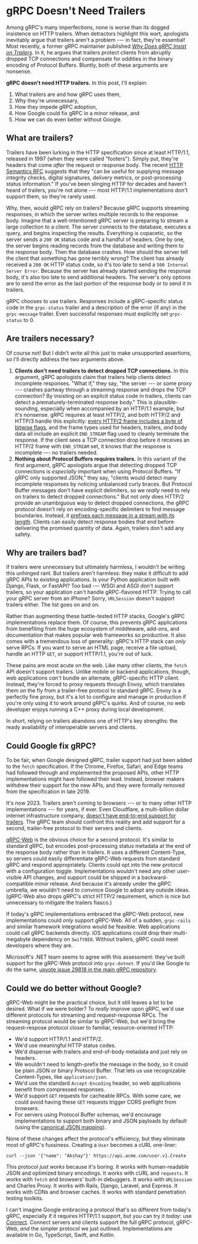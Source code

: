 # gRPC Doesn't Need Trailers

Among gRPC's many imperfections, none is worse than its dogged insistence on
HTTP trailers. When detractors highlight this wart, apologists inevitably argue
that trailers aren't a problem --- in fact, they're essential! Most recently, a
former gRPC maintainer published <em>[Why Does gRPC Insist on
Trailers](https://carlmastrangelo.com/blog/why-does-grpc-insist-on-trailers)</em>.
In it, he argues that trailers protect clients from abruptly dropped TCP
connections and compensate for oddities in the binary encoding of Protocol
Buffers. Bluntly, both of these arguments are nonsense.

**gRPC doesn't need HTTP trailers.** In this post, I'll explain:

1. What trailers are and how gRPC uses them,
2. Why they're unnecessary,
3. How they impede gRPC adoption, 
4. How Google could fix gRPC in a minor release, and
5. How we can do even better without Google.

## What are trailers?

Trailers have been lurking in the HTTP specification since at least HTTP/1.1,
released in 1997 (when they were called "footers"). Simply put, they're headers
that come _after_ the request or response body. The recent [HTTP Semantics
RFC](https://www.rfc-editor.org/rfc/rfc9110.html#section-6.5) suggests that
they "can be useful for supplying message integrity checks, digital signatures,
delivery metrics, or post-processing status information." If you've been
slinging HTTP for decades and haven't heard of trailers, you're not alone ---
most HTTP/1.1 implementations don't support them, so they're rarely used.

Why, then, would gRPC rely on trailers? Because gRPC supports streaming
responses, in which the server writes multiple records to the response body.
Imagine that a well-intentioned gRPC server is preparing to stream a large
collection to a client. The server connects to the database, executes a query,
and begins inspecting the results. Everything is copacetic, so the server sends
a `200 OK` status code and a handful of headers. One by one, the server begins
reading records from the database and writing them to the response body. Then
the database crashes. How should the server tell the client that something has
gone terribly wrong? The client has already received a `200 OK` HTTP status
code, so it's too late to send a `500 Internal Server Error`. Because the
server has already started sending the response body, it's also too late to
send additional headers. The server's only options are to send the error as the
last portion of the response body or to send it in trailers.

gRPC chooses to use trailers. Responses include a gRPC-specific status code in
the `grpc-status` trailer and a description of the error (if any) in the
`grpc-message` trailer. Even successful responses must explicitly set
`grpc-status` to 0.

## Are trailers necessary?

Of course not! But I didn't write all this just to make unsupported assertions,
so I'll directly address the two arguments above.

1. **Clients don't need trailers to detect dropped TCP connections.** In this
   argument, gRPC apologists claim that trailers help clients detect incomplete
   responses. "What if," they say, "the server --- or some proxy --- crashes
   partway through a streaming response and drops the TCP connection? By
   insisting on an explicit status code in trailers, clients can detect a
   prematurely-terminated response body." This is plausible-sounding,
   especially when accompanied by an HTTP/1.1 example, but it's nonsense. gRPC
   requires at least HTTP/2, and both HTTP/2 and HTTP/3 handle this explicitly:
   [every HTTP/2 frame includes a byte of bitwise
   flags](https://www.rfc-editor.org/rfc/rfc9113#section-4.1), and the frame
   types used for headers, trailers, _and_ body data all include an explicit
   `END_STREAM` flag used to cleanly terminate the response. If the client sees a
   TCP connection drop before it receives an HTTP/2 frame with `END_STREAM`
   set, it knows that the response is incomplete --- no trailers needed.
2. **Nothing about Protocol Buffers requires trailers.** In this variant of the
   first argument, gRPC apologists argue that detecting dropped TCP connections
   is _especially_ important when using Protocol Buffers. "If gRPC only
   supported JSON," they say, "clients would detect many incomplete responses
   by noticing unbalanced curly braces. But Protocol Buffer messages don't have
   explicit delimiters, so we _really_ need to rely on trailers to detect
   dropped connections." But not only does HTTP/2 provide an unambiguous way to
   detect dropped connections, the gRPC protocol doesn't rely on
   encoding-specific delimiters to find message boundaries. Instead, it
   [prefixes each message in a stream with its
   length](https://github.com/grpc/grpc/blob/master/doc/PROTOCOL-HTTP2.md#:~:text=The%20repeated%20sequence%20of%20Length%2DPrefixed%2DMessage%20items%20is%20delivered%20in%20DATA%20frames).
   Clients can easily detect response bodies that end before delivering the
   promised quantity of data. Again, trailers don't add any safety.

## Why are trailers bad?

If trailers were unnecessary but ultimately harmless, I wouldn't be writing
this unhinged rant. But trailers aren't harmless: they make it difficult to add
gRPC APIs to existing applications. Is your Python application built with
Django, Flask, or FastAPI? Too bad --- WSGI and ASGI don't support trailers, so
your application can't handle gRPC-flavored HTTP. Trying to call your gRPC
server from an iPhone? Sorry, `URLSession` doesn't support trailers either. The
list goes on and on.

Rather than augmenting these battle-tested HTTP stacks, Google's gRPC
implementations replace them. Of course, this prevents gRPC applications from
benefiting from the huge ecosystem of middleware, add-ons, and documentation
that makes popular web frameworks so productive. It also comes with a
tremendous loss of generality: gRPC's HTTP stack can _only_ serve RPCs. If you
want to serve an HTML page, receive a file upload, handle an HTTP `GET`, or
support HTTP/1.1, you're out of luck.

These pains are most acute on the web. Like many other clients, the `fetch` API
doesn't support trailers. Unlike mobile or backend applications, though, web
applications _can't_ bundle an alternate, gRPC-specific HTTP client. Instead,
they're forced to proxy requests through Envoy, which translates them on the
fly from a trailer-free protocol to standard gRPC. Envoy is a perfectly fine
proxy, but it's a lot to configure and manage in production if you're only
using it to work around gRPC's quirks. And of course, no web developer enjoys
running a C++ proxy during local development.

In short, relying on trailers abandons one of HTTP's key strengths: the ready
availability of interoperable servers and clients.

## Could Google fix gRPC?

To be fair, when Google designed gRPC, trailer support had just been added to
the `fetch` specification. If the Chrome, Firefox, Safari, and Edge teams had
followed through and implemented the proposed APIs, other HTTP implementations
might have followed their lead. Instead, browser makers withdrew their support
for the new APIs, and they were formally removed from the specification in late
2019.

It's now 2023. Trailers aren't coming to browsers --- or to many other HTTP
implementations --- for years, if ever. Even Cloudflare, a multi-billion dollar
internet infrastructure company, [doesn't have end-to-end support for
trailers](https://blog.cloudflare.com/road-to-grpc/). The gRPC team should
confront this reality and add support for a second, trailer-free protocol to
their servers and clients.

[gRPC-Web](https://github.com/grpc/grpc/blob/master/doc/PROTOCOL-WEB.md) is the
obvious choice for a second protocol. It's similar to standard gRPC, but
encodes post-processing status metadata at the end of the response body rather
than in trailers. It uses a different Content-Type, so servers could easily
differentiate gRPC-Web requests from standard gRPC and respond appropriately.
Clients could opt into the new protocol with a configuration toggle.
Implementations wouldn't need any other user-visible API changes, and support
could be shipped in a backward-compatible minor release. And because it's
already under the gRPC umbrella, we wouldn't need to convince Google to adopt
any outside ideas. (gRPC-Web also drops gRPC's strict HTTP/2 requirement, which
is nice but unnecessary to mitigate the trailers fiasco.)

If today's gRPC implementations embraced the gRPC-Web protocol, new
implementations could _only_ support gRPC-Web. All of a sudden, `grpc-rails`
and similar framework integrations would be feasible. Web applications could
call gRPC backends directly. iOS applications could drop their multi-megabyte
dependency on `SwiftNIO`. Without trailers, gRPC could meet developers where
they are.

Microsoft's .NET team seems to agree with this assessment: they've built
support for the gRPC-Web protocol into `grpc-dotnet`. If you'd like Google to
do the same, [upvote issue 29818 in the main gRPC
repository](https://github.com/grpc/grpc/issues/29818).

## Could we do better without Google?

gRPC-Web might be the practical choice, but it still leaves a lot to be
desired. What if we were bolder? To _really_ improve upon gRPC, we'd use
different protocols for streaming and request-response RPCs. The streaming
protocol would be similar to gRPC-Web, but we'd bring the request-respose
protocol closer to familiar, resource-oriented HTTP:

* We'd support HTTP/1.1 and HTTP/2.
* We'd use meaningful HTTP status codes.
* We'd dispense with trailers and end-of-body metadata and just rely on
  headers.
* We wouldn't need to length-prefix the message in the body, so it could be
  plain JSON or binary Protocol Buffer. That lets us use recognizable Content-Types,
  like `application/json`.
* We'd use the standard `Accept-Encoding` header, so web applications benefit
  from compressed responses.
* We'd support `GET` requests for cacheable RPCs. With some care, we could
  avoid having these `GET` requests trigger CORS preflight from browsers.
* For servers using Protocol Buffer schemas, we'd encourage implementations to
  support both binary and JSON payloads by default (using the [canonical JSON
  mapping](https://protobuf.dev/programming-guides/proto3/#json)).

None of these changes affect the protocol's efficiency, but they eliminate most
of gRPC's fussiness. Creating a `User` becomes a cURL one-liner:

```
curl --json '{"name": "Akshay"}' https://api.acme.com/user.v1.Create
```

This protocol _just works_ because it's boring. It works with human-readable
JSON and optimized binary encodings. It works with cURL and `requests`. It
works with `fetch` and browsers' built-in debuggers. It works with `URLSession`
and Charles Proxy. It works with Rails, Django, Laravel, and Express. It works
with CDNs and browser caches. It works with standard penetration testing
toolkits.

I can't imagine Google embracing a protocol that's so different from today's
gRPC, especially if it requires HTTP/1.1 support, but you can try it _today_:
use [Connect](https://connect.build). Connect servers and clients support the
full gRPC protocol, gRPC-Web, _and_ the simpler protocol we just outlined.
Implementations are available in Go, TypeScript, Swift, and Kotlin.
